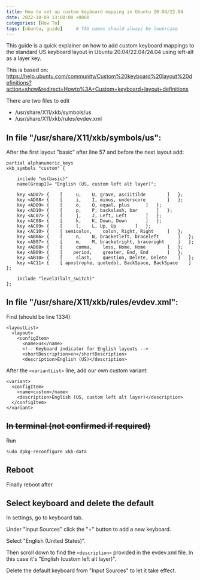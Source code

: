 ```yaml
---
title: How to set up custom keyboard mapping in Ubuntu 20.04/22.04
date: 2022-10-09 13:00:00 +0800
categories: [How To]
tags: [ubuntu, guide]     # TAG names should always be lowercase
---
```


This guide is a quick explainer on how to add custom keyboard mappings to the standard US keyboard layout in Ubuntu 20.04/22.04/24.04 using left-alt as a layer key.

This is based on: <https://help.ubuntu.com/community/Custom%20keyboard%20layout%20definitions?action=show&redirect=Howto%3A+Custom+keyboard+layout+definitions>

There are two files to edit
- /usr/share/X11/xkb/symbols/us
- /usr/share/X11/xkb/rules/evdev.xml


## In file "/usr/share/X11/xkb/symbols/us":
After the first layout "basic" after line 57 and before the next layout add:
```
partial alphanumeric_keys
xkb_symbols "custom" {

    include "us(basic)"
    name[Group1]= "English (US, custom left alt layer)";

    key <AD07> {	[	  u,	U, grave, asciitilde		]	};
    key <AD08> {	[	  i,	I, minus, underscore		]	};
    key <AD09> {	[	  o,	O, equal, plus		]	};
    key <AD10> {	[	  p,	P, backslash, bar		]	};
    key <AC07> {	[	  j,	J, Left, Left		]	};
    key <AC08> {	[	  k,	K, Down, Down		]	};
    key <AC09> {	[	  l,	L, Up, Up		]	};
    key <AC10> {	[ semicolon,	colon, Right, Right		]	};
    key <AB06> {	[	  n,	N, bracketleft, braceleft		]	};
    key <AB07> {	[	  m,	M, bracketright, braceright		]	};
    key <AB08> {	[     comma,	less, Home, Home		]	};
    key <AB09> {	[    period,	greater, End, End		]	};
    key <AB10> {	[     slash,	question, Delete, Delete	]	};
    key <AC11> {	[ apostrophe, quotedbl, BackSpace, BackSpace	]	};

    include "level3(lalt_switch)"
};
```

## In file "/usr/share/X11/xkb/rules/evdev.xml":
Find (should be line 1334):
```
<layoutList>
  <layout>
    <configItem>
      <name>us</name>
      <!-- Keyboard indicator for English layouts -->
      <shortDescription>en</shortDescription>
      <description>English (US)</description>
```

After the `<variantList>` line, add our own custom variant:
```
<variant>
  <configItem>
    <name>custom</name>
    <description>English (US, custom left alt layer)</description>
  </configItem>
</variant>
```

## ~~In terminal (not confirmed if required)~~

~~Run~~
```
sudo dpkg-reconfigure xkb-data
```

## Reboot
Finally reboot after

## Select keyboard and delete the default

In settings, go to keyboard tab.

Under "Input Sources" click the "+" button to add a new keyboard.

Select "English (United States)".

Then scroll down to find the `<description>` provided in the evdev.xml file. In this case it's "English (custom left alt layer)".

Delete the default keyboard from "Input Sources" to let it take effect.
